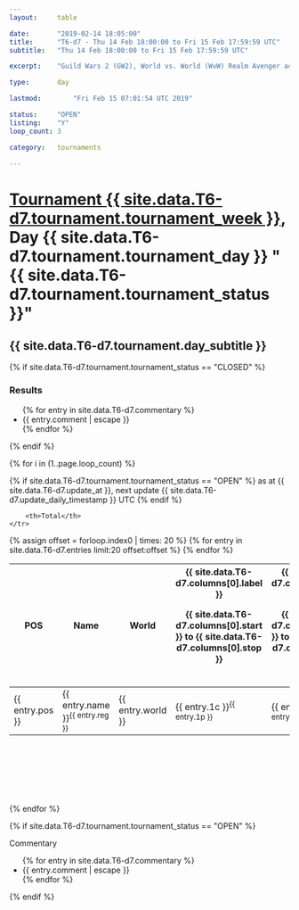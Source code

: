 ```yaml
---
layout: 	table

date: 		"2019-02-14 18:05:00"
title: 		"T6-d7 - Thu 14 Feb 18:00:00 to Fri 15 Feb 17:59:59 UTC"
subtitle: 	"Thu 14 Feb 18:00:00 to Fri 15 Feb 17:59:59 UTC"

excerpt:    "Guild Wars 2 (GW2), World vs. World (WvW) Realm Avenger achivement Tournament. \"Every Kill Counts\""

type:       day

lastmod: 		"Fri Feb 15 07:01:54 UTC 2019"

status:     "OPEN"
listing:    "Y"
loop_count: 3

category: 	tournaments

---
```

<div class="table_header">
    <h1><a href="{{ site.data.T6-d7.tournament.week_url }}">Tournament {{ site.data.T6-d7.tournament.tournament_week }}</a>, Day {{ site.data.T6-d7.tournament.tournament_day }} "{{ site.data.T6-d7.tournament.tournament_status }}"</h1>
    <h2>{{ site.data.T6-d7.tournament.day_subtitle }}</h2> 
</div>

{% if site.data.T6-d7.tournament.tournament_status == "CLOSED" %} 
<div class="commentary">
  <h3>Results</h3>
  <ul>
    {% for entry in site.data.T6-d7.commentary %}
    <li class="commentary_list">{{ entry.comment | escape }}</li>
    {% endfor %}
  </ul>
</div>
{% endif %}


{% for i in (1..page.loop_count) %}

{% if site.data.T6-d7.tournament.tournament_status == "OPEN" %} 
<span class="table_nextupdate">as at {{ site.data.T6-d7.update_at }}, next update {{ site.data.T6-d7.update_daily_timestamp }} UTC</span> 
{% endif %}

<table class="day_table">
  <colgroup>
    <col style="width:18px">
    <col style="width:55px">
    <col style="width:55px">
    <col style="width:12px">
    <col style="width:12px">
    <col style="width:12px">
    <col style="width:12px">
    <col style="width:12px">
    <col style="width:12px">
    <col style="width:12px">
    <col style="width:12px">
    <col style="width:12px">
    <col style="width:12px">
    <col style="width:12px">
    <col style="width:12px">
    <col style="width:12px">
    <col style="width:12px">
    <col style="width:12px">
    <col style="width:12px">
    <col style="width:12px">
    <col style="width:12px">
    <col style="width:12px">
    <col style="width:12px">
    <col style="width:12px">
    <col style="width:12px">
    <col style="width:12px">
    <col style="width:12px">
    <col style="width:18px">
  </colgroup>  
  <thead>
    <tr>
        <th>POS</th>
        <th class="AlignLeft">Name</th>
        <th class="AlignLeft">World</th>

<th><div class="label">{{ site.data.T6-d7.columns[0].label }}<p class="onhover">{{ site.data.T6-d7.columns[0].start }} to {{ site.data.T6-d7.columns[0].stop }}</p></div>​</th>
<th><div class="label">{{ site.data.T6-d7.columns[1].label }}<p class="onhover">{{ site.data.T6-d7.columns[1].start }} to {{ site.data.T6-d7.columns[1].stop }}</p></div>​</th>
<th><div class="label">{{ site.data.T6-d7.columns[2].label }}<p class="onhover">{{ site.data.T6-d7.columns[2].start }} to {{ site.data.T6-d7.columns[2].stop }}</p></div>​</th>
<th><div class="label">{{ site.data.T6-d7.columns[3].label }}<p class="onhover">{{ site.data.T6-d7.columns[3].start }} to {{ site.data.T6-d7.columns[3].stop }}</p></div>​</th>
<th><div class="label">{{ site.data.T6-d7.columns[4].label }}<p class="onhover">{{ site.data.T6-d7.columns[4].start }} to {{ site.data.T6-d7.columns[4].stop }}</p></div>​</th>
<th><div class="label">{{ site.data.T6-d7.columns[5].label }}<p class="onhover">{{ site.data.T6-d7.columns[5].start }} to {{ site.data.T6-d7.columns[5].stop }}</p></div>​</th>
<th><div class="label">{{ site.data.T6-d7.columns[6].label }}<p class="onhover">{{ site.data.T6-d7.columns[6].start }} to {{ site.data.T6-d7.columns[6].stop }}</p></div>​</th>
<th><div class="label">{{ site.data.T6-d7.columns[7].label }}<p class="onhover">{{ site.data.T6-d7.columns[7].start }} to {{ site.data.T6-d7.columns[7].stop }}</p></div>​</th>
<th><div class="label">{{ site.data.T6-d7.columns[8].label }}<p class="onhover">{{ site.data.T6-d7.columns[8].start }} to {{ site.data.T6-d7.columns[8].stop }}</p></div>​</th>
<th><div class="label">{{ site.data.T6-d7.columns[9].label }}<p class="onhover">{{ site.data.T6-d7.columns[9].start }} to {{ site.data.T6-d7.columns[9].stop }}</p></div>​</th>
<th><div class="label">{{ site.data.T6-d7.columns[10].label }}<p class="onhover">{{ site.data.T6-d7.columns[10].start }} to {{ site.data.T6-d7.columns[10].stop }}</p></div>​</th>

<th><div class="label">{{ site.data.T6-d7.columns[11].label }}<p class="onhover">{{ site.data.T6-d7.columns[11].start }} to {{ site.data.T6-d7.columns[11].stop }}</p></div>​</th>
<th><div class="label">{{ site.data.T6-d7.columns[12].label }}<p class="onhover">{{ site.data.T6-d7.columns[12].start }} to {{ site.data.T6-d7.columns[12].stop }}</p></div>​</th>
<th><div class="label">{{ site.data.T6-d7.columns[13].label }}<p class="onhover">{{ site.data.T6-d7.columns[13].start }} to {{ site.data.T6-d7.columns[13].stop }}</p></div>​</th>
<th><div class="label">{{ site.data.T6-d7.columns[14].label }}<p class="onhover">{{ site.data.T6-d7.columns[14].start }} to {{ site.data.T6-d7.columns[14].stop }}</p></div>​</th>
<th><div class="label">{{ site.data.T6-d7.columns[15].label }}<p class="onhover">{{ site.data.T6-d7.columns[15].start }} to {{ site.data.T6-d7.columns[15].stop }}</p></div>​</th>
<th><div class="label">{{ site.data.T6-d7.columns[16].label }}<p class="onhover">{{ site.data.T6-d7.columns[16].start }} to {{ site.data.T6-d7.columns[16].stop }}</p></div>​</th>
<th><div class="label">{{ site.data.T6-d7.columns[17].label }}<p class="onhover">{{ site.data.T6-d7.columns[17].start }} to {{ site.data.T6-d7.columns[17].stop }}</p></div>​</th>
<th><div class="label">{{ site.data.T6-d7.columns[18].label }}<p class="onhover">{{ site.data.T6-d7.columns[18].start }} to {{ site.data.T6-d7.columns[18].stop }}</p></div>​</th>
<th><div class="label">{{ site.data.T6-d7.columns[19].label }}<p class="onhover">{{ site.data.T6-d7.columns[19].start }} to {{ site.data.T6-d7.columns[19].stop }}</p></div>​</th>
<th><div class="label">{{ site.data.T6-d7.columns[20].label }}<p class="onhover">{{ site.data.T6-d7.columns[20].start }} to {{ site.data.T6-d7.columns[20].stop }}</p></div>​</th>

<th><div class="label">{{ site.data.T6-d7.columns[21].label }}<p class="onhover">{{ site.data.T6-d7.columns[21].start }} to {{ site.data.T6-d7.columns[21].stop }}</p></div>​</th>
<th><div class="label">{{ site.data.T6-d7.columns[22].label }}<p class="onhover">{{ site.data.T6-d7.columns[22].start }} to {{ site.data.T6-d7.columns[22].stop }}</p></div>​</th>
<th><div class="label">{{ site.data.T6-d7.columns[23].label }}<p class="onhover">{{ site.data.T6-d7.columns[23].start }} to {{ site.data.T6-d7.columns[23].stop }}</p></div>​</th>

        <th>Total</th>
    </tr>
  </thead>
  {% assign offset = forloop.index0 | times: 20 %}
<tbody>
{% for entry in site.data.T6-d7.entries limit:20 offset:offset %}
  <tr>
    <td class="pl{{ entry.pos }}">{{ entry.pos }}</td>
    <td class="AlignLeft">{{ entry.name }}<sup>{{ entry.reg }}</sup></td>
    <td class="AlignLeft">{{ entry.world }}</td>
    <td class="pl{{ entry.1p }}">{{ entry.1c }}<sup>{{ entry.1p }}</sup></td>
    <td class="pl{{ entry.2p }}">{{ entry.2c }}<sup>{{ entry.2p }}</sup></td>
    <td class="pl{{ entry.3p }}">{{ entry.3c }}<sup>{{ entry.3p }}</sup></td>
    <td class="pl{{ entry.4p }}">{{ entry.4c }}<sup>{{ entry.4p }}</sup></td>
    <td class="pl{{ entry.5p }}">{{ entry.5c }}<sup>{{ entry.5p }}</sup></td>
    <td class="pl{{ entry.6p }}">{{ entry.6c }}<sup>{{ entry.6p }}</sup></td>
    <td class="pl{{ entry.7p }}">{{ entry.7c }}<sup>{{ entry.7p }}</sup></td>
    <td class="pl{{ entry.8p }}">{{ entry.8c }}<sup>{{ entry.8p }}</sup></td>
    <td class="pl{{ entry.9p }}">{{ entry.9c }}<sup>{{ entry.9p }}</sup></td>
    <td class="pl{{ entry.10p }}">{{ entry.10c }}<sup>{{ entry.10p }}</sup></td>
    <td class="pl{{ entry.11p }}">{{ entry.11c }}<sup>{{ entry.11p }}</sup></td>
    <td class="pl{{ entry.12p }}">{{ entry.12c }}<sup>{{ entry.12p }}</sup></td>
    <td class="pl{{ entry.13p }}">{{ entry.13c }}<sup>{{ entry.13p }}</sup></td>
    <td class="pl{{ entry.14p }}">{{ entry.14c }}<sup>{{ entry.14p }}</sup></td>
    <td class="pl{{ entry.15p }}">{{ entry.15c }}<sup>{{ entry.15p }}</sup></td>
    <td class="pl{{ entry.16p }}">{{ entry.16c }}<sup>{{ entry.16p }}</sup></td>
    <td class="pl{{ entry.17p }}">{{ entry.17c }}<sup>{{ entry.17p }}</sup></td>
    <td class="pl{{ entry.18p }}">{{ entry.18c }}<sup>{{ entry.18p }}</sup></td>
    <td class="pl{{ entry.19p }}">{{ entry.19c }}<sup>{{ entry.19p }}</sup></td>
    <td class="pl{{ entry.20p }}">{{ entry.20c }}<sup>{{ entry.20p }}</sup></td>
    <td class="pl{{ entry.21p }}">{{ entry.21c }}<sup>{{ entry.21p }}</sup></td>
    <td class="pl{{ entry.22p }}">{{ entry.22c }}<sup>{{ entry.22p }}</sup></td>
    <td class="pl{{ entry.23p }}">{{ entry.23c }}<sup>{{ entry.23p }}</sup></td>
    <td class="pl{{ entry.24p }}">{{ entry.24c }}<sup>{{ entry.24p }}</sup></td>
    <td>{{ entry.total }}</td>
  </tr>
{% endfor %}  
</tbody>
</table>
<div class="leaderboard">
  <script async src="//pagead2.googlesyndication.com/pagead/js/adsbygoogle.js"></script>
  <!-- 728x90 -->
  <ins class="adsbygoogle"
       style="display:inline-block;width:728px;height:90px"
       data-ad-client="ca-pub-3274917281288240"
       data-ad-slot="3870538733"></ins>
  <script>
  (adsbygoogle = window.adsbygoogle || []).push({});
  </script>    
</div>
<br />
{% endfor %}

{% if site.data.T6-d7.tournament.tournament_status == "OPEN" %} 
<div class="commentary">
  <span class="commentary_title">Commentary</span>
  <ul>
    {% for entry in site.data.T6-d7.commentary %}
    <li class="commentary_list">{{ entry.comment | escape }}</li>
    {% endfor %}
  </ul>
</div>
{% endif %}


